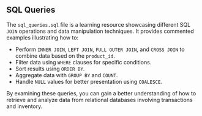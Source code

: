 ## SQL Queries

The `sql_queries.sql` file is a learning resource showcasing different SQL `JOIN` operations and data manipulation techniques. It provides commented examples illustrating how to:

* Perform `INNER JOIN`, `LEFT JOIN`, `FULL OUTER JOIN`, and `CROSS JOIN` to combine data based on the `product_id`.
* Filter data using `WHERE` clauses for specific conditions.
* Sort results using `ORDER BY`.
* Aggregate data with `GROUP BY` and `COUNT`.
* Handle `NULL` values for better presentation using `COALESCE`.

By examining these queries, you can gain a better understanding of how to retrieve and analyze data from relational databases involving transactions and inventory.
